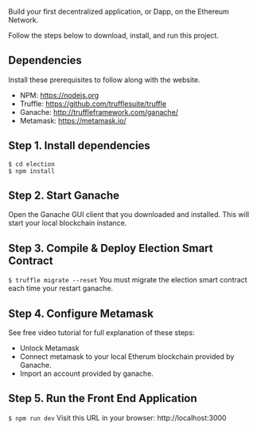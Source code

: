 Build your first decentralized application, or Dapp, on the Ethereum Network.

Follow the steps below to download, install, and run this project.

## Dependencies

Install these prerequisites to follow along with the website.

- NPM: https://nodejs.org
- Truffle: https://github.com/trufflesuite/truffle
- Ganache: http://truffleframework.com/ganache/
- Metamask: https://metamask.io/

## Step 1. Install dependencies

```
$ cd election
$ npm install
```

## Step 2. Start Ganache

Open the Ganache GUI client that you downloaded and installed. This will start your local blockchain instance.

## Step 3. Compile & Deploy Election Smart Contract

`$ truffle migrate --reset`
You must migrate the election smart contract each time your restart ganache.

## Step 4. Configure Metamask

See free video tutorial for full explanation of these steps:

- Unlock Metamask
- Connect metamask to your local Etherum blockchain provided by Ganache.
- Import an account provided by ganache.

## Step 5. Run the Front End Application

`$ npm run dev`
Visit this URL in your browser: http://localhost:3000
